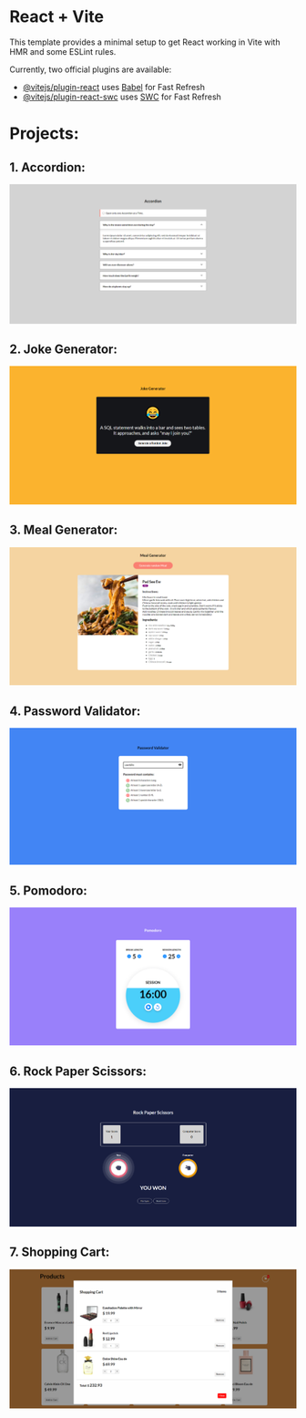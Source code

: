 # React + Vite

This template provides a minimal setup to get React working in Vite with HMR and some ESLint rules.

Currently, two official plugins are available:

- [@vitejs/plugin-react](https://github.com/vitejs/vite-plugin-react/blob/main/packages/plugin-react/README.md) uses [Babel](https://babeljs.io/) for Fast Refresh
- [@vitejs/plugin-react-swc](https://github.com/vitejs/vite-plugin-react-swc) uses [SWC](https://swc.rs/) for Fast Refresh


# Projects:

## 1. Accordion:
![image](images/accordion.png)

## 2. Joke Generator:
![image](images/joke-generator.png)

## 3. Meal Generator:
![image](images/meal-generator.png)

## 4. Password Validator:
![image](images/password-validator.png)

## 5. Pomodoro:
![image](images/pomodoro.png)

## 6. Rock Paper Scissors:
![image](images/rock-paper-scissors.png)

## 7. Shopping Cart:
![image](images/shopping-cart.png)
